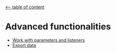 [<-- table of content](README.md)

# Advanced functionalities

* [Work with parameters and listeners](Work%20with%20parameters%20and%20listeners.md)
* [Export data](Export%20data.md)
